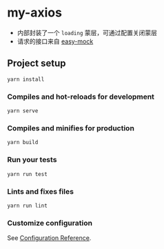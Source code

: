 # my-axios
- 内部封装了一个 `loading` 蒙层，可通过配置关闭蒙层
- 请求的接口来自 [easy-mock](https://easy-mock.com)

## Project setup
```
yarn install
```

### Compiles and hot-reloads for development
```
yarn serve
```

### Compiles and minifies for production
```
yarn build
```

### Run your tests
```
yarn run test
```

### Lints and fixes files
```
yarn run lint
```

### Customize configuration
See [Configuration Reference](https://cli.vuejs.org/config/).
